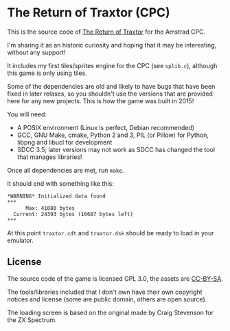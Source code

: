 # The Return of Traxtor (CPC)

This is the source code of [The Return of Traxtor](https://www.usebox.net/jjm/return-of-traxtor-cpc/) for the Amstrad CPC.

I'm sharing it as an historic curiosity and hoping that it may be interesting,
without any support!

It includes my first tiles/sprites engine for the CPC (see `splib.c`), although
this game is only using tiles.

Some of the dependencies are old and likely to have bugs that have been fixed
in later relases, so you shouldn't use the versions that are provided here for
any new projects. This is how the game was built in 2015!

You will need:

- A POSIX environment (Linux is perfect, Debian recommended)
- GCC, GNU Make, cmake, Python 2 and 3, PIL (or Pillow) for Python, libpng and
  libucl for development
- SDCC 3.5; later versions may not work as SDCC has changed the tool that
  manages libraries!

Once all dependencies are met, run `make`.

It should end with something like this:
```
*WARNING* Initialized data found
***
      Max: 41080 bytes
  Current: 24393 bytes (16687 bytes left)
***
```

At this point `traxtor.cdt` and `traxtor.dsk` should be ready to load in your
emulator.

## License

The source code of the game is licensed GPL 3.0, the assets are [CC-BY-SA](https://creativecommons.org/licenses/by-sa/2.0/).

The tools/libraries included that I don't own have their own copyright notices
and license (some are public domain, others are open source).

The loading screen is based on the original made by Craig Stevenson for the ZX
Spectrum.

